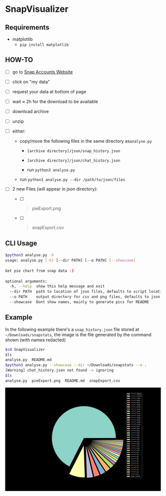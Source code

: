 # SnapVisualizer

## Requirements

- matplotlib
  - `pip install matplotlib`



## HOW-TO

- [ ] go to [Snap Accounts Website](accounts.snapchat.com)

- [ ] click on "my data"

- [ ] request your data at bottom of page

- [ ] wait &approx; 2h for the download to be available

- [ ] download archive

- [ ] unzip

- [ ] either:

  - copy/move the following files in the same directory as`analyse.py`

    - `[archive directory]/json/snap_history.json`

    - `[archive directory]/json/chat_history.json` 
    - run `python3 analyse.py` 

  - run `python3 analyse.py --dir /path/to/json/files`

- [ ] 2 new Files (will appear in json directory): 

  - [ ] > pieExport.png

  - [ ] > snapExport.csv

## CLI Usage

```bash
$python3 analyse.py -h
usage: analyse.py [-h] [--dir PATH] [--o PATH] [--showcase]

Get pie chart from snap data :)

optional arguments:
  -h, --help  show this help message and exit
  --dir PATH  path to location of json files, defaults to script location
  --o PATH    output directory for csv and png files, defaults to json directory
  --showcase  Dont show names, mainly to generate pics for README
```



## Example

In the following example there's a `snap_history.json` file stored at `~/Downloads/snapstats`, the image is the file generated by the command shown (with names redacted)

```bash
$cd SnapVisualizer
$ls
analyse.py  README.md
$python3 analyse.py --showcase --dir ~/Downloads/snapstats --o .
[Warning] chat_history.json not found -> ignoring
$ls
analyse.py  pieExport.png  README.md  snapExport.csv
```



![pieExport.png](pieExport.png)
